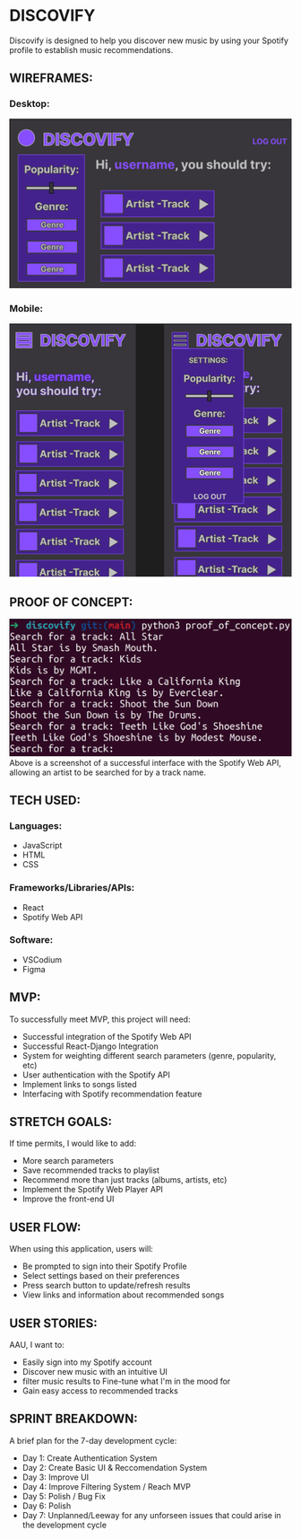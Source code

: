 # DISCOVIFY
Discovify is designed to help you discover new music by using your Spotify profile to establish music recommendations.


## WIREFRAMES:

### Desktop:
![Desktop Wireframe](./public/wireframes/wireframe_desktop.png)

### Mobile:
![Mobile Wireframe](./public/wireframes/wireframe_mobile.png)


## PROOF OF CONCEPT:
![Successfully interfacing with the Spotify Web API](./public/wireframes/proof_of_concept.png)
Above is a screenshot of a successful interface with the Spotify Web API, allowing an artist to be searched for by a track name.

## TECH USED:

### Languages:
- JavaScript
- HTML
- CSS

### Frameworks/Libraries/APIs:
- React
- Spotify Web API

### Software:
- VSCodium
- Figma


## MVP:
To successfully meet MVP, this project will need:
- Successful integration of the Spotify Web API
- Successful React-Django Integration
- System for weighting different search parameters (genre, popularity, etc)
- User authentication with the Spotify API
- Implement links to songs listed
- Interfacing with Spotify recommendation feature


## STRETCH GOALS:
If time permits, I would like to add:
- More search parameters
- Save recommended tracks to playlist
- Recommend more than just tracks (albums, artists, etc)
- Implement the Spotify Web Player API
- Improve the front-end UI


## USER FLOW:
When using this application, users will:
- Be prompted to sign into their Spotify Profile
- Select settings based on their preferences
- Press search button to update/refresh results
- View links and information about recommended songs



## USER STORIES:
AAU, I want to:
- Easily sign into my Spotify account
- Discover new music with an intuitive UI
- filter music results to Fine-tune what I'm in the mood for
- Gain easy access to recommended tracks


## SPRINT BREAKDOWN:
A brief plan for the 7-day development cycle:

- Day 1: Create Authentication System
- Day 2: Create Basic UI & Reccomendation System
- Day 3: Improve UI
- Day 4: Improve Filtering System / Reach MVP
- Day 5: Polish / Bug Fix
- Day 6: Polish
- Day 7: Unplanned/Leeway for any unforseen issues that could arise in the development cycle

